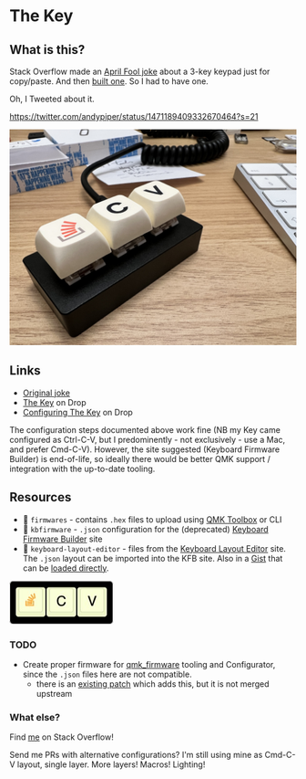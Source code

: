 # The Key

## What is this?

Stack Overflow made an [April Fool joke](https://stackoverflow.blog/2021/03/31/the-key-copy-paste/) about a 3-key keypad just for copy/paste. And then [built one](https://drop.com/buy/stack-overflow-the-key-macropad#overview). So I had to have one.

Oh, I Tweeted about it.

https://twitter.com/andypiper/status/1471189409332670464?s=21

![The Key](img/IMG_4629.jpeg)

## Links

- [Original joke](https://stackoverflow.blog/2021/03/31/the-key-copy-paste/)
- [The Key](https://drop.com/buy/stack-overflow-the-key-macropad#overview) on Drop
- [Configuring The Key](https://drop.com/talk/93641/how-to-configure-stack-overflow-the-key-macropad) on Drop

The configuration steps documented above work fine (NB my Key came configured as Ctrl-C-V, but I predominently - not exclusively - use a Mac, and prefer Cmd-C-V). However, the site suggested (Keyboard Firmware Builder) is end-of-life, so ideally there would be better QMK support / integration with the up-to-date tooling.

## Resources

- 📁 `firmwares` - contains `.hex` files to upload using [QMK Toolbox](https://github.com/qmk/qmk_toolbox) or CLI
- 📁 `kbfirmware` - `.json` configuration for the (deprecated) [Keyboard Firmware Builder](https://kbfirmware.com/) site
- 📁 `keyboard-layout-editor` - files from the [Keyboard Layout Editor](http://keyboard-layout-editor.com) site. The `.json` layout can be imported into the KFB site. Also in a [Gist](https://gist.github.com/andypiper/1b3f5e690d8311475f31bd90f3b29d3c) that can be [loaded directly](http://www.keyboard-layout-editor.com/#/gists/1b3f5e690d8311475f31bd90f3b29d3c).

![Layout](keyboard-layout-editor/stack-overflow-the-key.jpg)

### TODO

- Create proper firmware for [qmk_firmware](https://github.com/qmk/qmk_firmware/) tooling and Configurator, since the `.json` files here are not compatible.
  - there is an [existing patch](https://github.com/frap129/qmk_firmware/commit/663c42b8d04d6e60b8bc80d14c77a31562ae63e4) which adds this, but it is not merged upstream

### What else?

Find [me](https://stackoverflow.com/users/262478/andy-piper) on Stack Overflow!

Send me PRs with alternative configurations? I'm still using mine as Cmd-C-V layout, single layer. More layers! Macros! Lighting!
